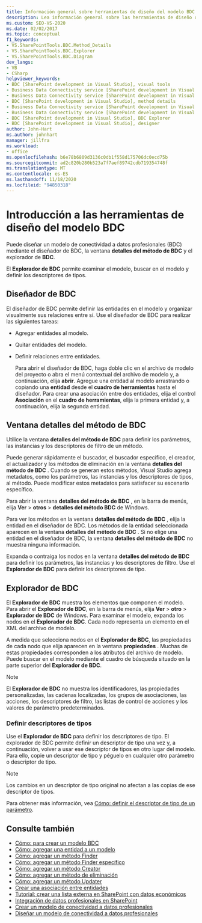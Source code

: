 ```yaml
---
title: Información general sobre herramientas de diseño del modelo BDC | Microsoft Docs
description: Lea información general sobre las herramientas de diseño que se deben usar con un modelo de conectividad a datos profesionales (BDC). Obtenga información sobre el diseñador de BDC, la ventana detalles del método de BDC y el explorador de BDC.
ms.custom: SEO-VS-2020
ms.date: 02/02/2017
ms.topic: conceptual
f1_keywords:
- VS.SharePointTools.BDC.Method_Details
- VS.SharePointTools.BDC.Explorer
- VS.SharePointTools.BDC.Diagram
dev_langs:
- VB
- CSharp
helpviewer_keywords:
- BDC [SharePoint development in Visual Studio], visual tools
- Business Data Connectivity service [SharePoint development in Visual Studio], visual tools
- Business Data Connectivity service [SharePoint development in Visual Studio], BDC Explorer
- BDC [SharePoint development in Visual Studio], method details
- Business Data Connectivity service [SharePoint development in Visual Studio], designer
- Business Data Connectivity service [SharePoint development in Visual Studio], method details
- BDC [SharePoint development in Visual Studio], BDC Explorer
- BDC [SharePoint development in Visual Studio], designer
author: John-Hart
ms.author: johnhart
manager: jillfra
ms.workload:
- office
ms.openlocfilehash: b6e78b6809d3136c0db1f558d175706dc0ecd75b
ms.sourcegitcommit: ad2c820b280b523a7f7aef89742cdb719354748f
ms.translationtype: MT
ms.contentlocale: es-ES
ms.lasthandoff: 11/18/2020
ms.locfileid: "94850318"
---
```

# <a name="bdc-model-design-tools-overview"></a>Introducción a las herramientas de diseño del modelo BDC
  Puede diseñar un modelo de conectividad a datos profesionales (BDC) mediante el diseñador de BDC, la ventana **detalles del método de BDC** y el explorador de **BDC**.

 El **Explorador de BDC** permite examinar el modelo, buscar en el modelo y definir los descriptores de tipos.

## <a name="bdc-designer"></a>Diseñador de BDC
 El diseñador de BDC permite definir las entidades en el modelo y organizar visualmente sus relaciones entre sí. Use el diseñador de BDC para realizar las siguientes tareas:

- Agregar entidades al modelo.

- Quitar entidades del modelo.

- Definir relaciones entre entidades.

  Para abrir el diseñador de BDC, haga doble clic en el archivo de modelo del proyecto o abra el menú contextual del archivo de modelo y, a continuación, elija **abrir**. Agregue una entidad al modelo arrastrando o copiando una **entidad** desde el **cuadro de herramientas** hasta el diseñador. Para crear una asociación entre dos entidades, elija el control **Asociación** en el **cuadro de herramientas**, elija la primera entidad y, a continuación, elija la segunda entidad.

## <a name="bdc-method-details-window"></a>Ventana detalles del método de BDC
 Utilice la ventana **detalles del método de BDC** para definir los parámetros, las instancias y los descriptores de filtro de un método.

 Puede generar rápidamente el buscador, el buscador específico, el creador, el actualizador y los métodos de eliminación en la ventana **detalles del método de BDC** . Cuando se generan estos métodos, Visual Studio agrega metadatos, como los parámetros, las instancias y los descriptores de tipos, al método. Puede modificar estos metadatos para satisfacer su escenario específico.

 Para abrir la ventana **detalles del método de BDC** , en la barra de menús, elija **Ver**  >  **otros**  >  **detalles del método BDC** de Windows.

 Para ver los métodos en la ventana **detalles del método de BDC** , elija la entidad en el diseñador de BDC. Los métodos de la entidad seleccionada aparecen en la ventana **detalles del método de BDC** . Si no elige una entidad en el diseñador de BDC, la ventana **detalles del método de BDC** no muestra ninguna información.

 Expanda o contraiga los nodos en la ventana **detalles del método de BDC** para definir los parámetros, las instancias y los descriptores de filtro. Use el **Explorador de BDC** para definir los descriptores de tipo.

## <a name="bdc-explorer"></a>Explorador de BDC
 El **Explorador de BDC** muestra los elementos que componen el modelo. Para abrir el **Explorador de BDC**, en la barra de menús, elija **Ver**  >  **otro**  >  **Explorador de BDC** de Windows. Para examinar el modelo, expanda los nodos en el **Explorador de BDC**. Cada nodo representa un elemento en el XML del archivo de modelo.

 A medida que selecciona nodos en el **Explorador de BDC**, las propiedades de cada nodo que elija aparecen en la ventana **propiedades** . Muchas de estas propiedades corresponden a los atributos del archivo de modelo. Puede buscar en el modelo mediante el cuadro de búsqueda situado en la parte superior del **Explorador de BDC**.

> [!NOTE]
> El **Explorador de BDC** no muestra los identificadores, las propiedades personalizadas, las cadenas localizadas, los grupos de asociaciones, las acciones, los descriptores de filtro, las listas de control de acciones y los valores de parámetro predeterminados.

### <a name="define-type-descriptors"></a>Definir descriptores de tipos
 Use el **Explorador de BDC** para definir los descriptores de tipo. El explorador de BDC permite definir un descriptor de tipo una vez y, a continuación, volver a usar ese descriptor de tipos en otro lugar del modelo. Para ello, copie un descriptor de tipo y péguelo en cualquier otro parámetro o descriptor de tipo.

> [!NOTE]
> Los cambios en un descriptor de tipo original no afectan a las copias de ese descriptor de tipos.

 Para obtener más información, vea [Cómo: definir el descriptor de tipo de un parámetro](../sharepoint/how-to-define-the-type-descriptor-of-a-parameter.md).

## <a name="see-also"></a>Consulte también
- [Cómo: para crear un modelo BDC](../sharepoint/how-to-create-a-bdc-model.md)
- [Cómo: agregar una entidad a un modelo](../sharepoint/how-to-add-an-entity-to-a-model.md)
- [Cómo: agregar un método Finder](../sharepoint/how-to-add-a-finder-method.md)
- [Cómo: agregar un método Finder específico](../sharepoint/how-to-add-a-specific-finder-method.md)
- [Cómo: agregar un método Creator](../sharepoint/how-to-add-a-creator-method.md)
- [Cómo: agregar un método de eliminación](../sharepoint/how-to-add-a-deleter-method.md)
- [Cómo: agregar un método Updater](../sharepoint/how-to-add-an-updater-method.md)
- [Crear una asociación entre entidades](../sharepoint/creating-an-association-between-entities.md)
- [Tutorial: crear una lista externa en SharePoint con datos económicos](../sharepoint/walkthrough-creating-an-external-list-in-sharepoint-by-using-business-data.md)
- [Integración de datos profesionales en SharePoint](../sharepoint/integrating-business-data-into-sharepoint.md)
- [Crear un modelo de conectividad a datos profesionales](../sharepoint/creating-a-business-data-connectivity-model.md)
- [Diseñar un modelo de conectividad a datos profesionales](../sharepoint/designing-a-business-data-connectivity-model.md)
